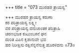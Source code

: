+++
title = "073 ಮುರಹರ ತ್ರಾಯಸ್ವ"

+++
ಮುರಹರ ತ್ರಾಯಸ್ವ ಕರುಣಾ  
ಕರ ಪರಿತ್ರಾಯಸ್ವ ಲಕ್ಷ್ಮೀ  
ವರ ಪರಿತ್ರಾಯಸ್ವ ದನುಜಾಂತಕ ಪರಿತ್ರಾಹಿ  
ಚರಣಭಜಕ ಕುಟುಂಬಕನೆ ಘನ  
ದುರಿತ ವಿಪಿನ ಕೃಶಾನುವೇ ಭವ  
ಹರ ನಿರೀಕ್ಷಿಸು ರಕ್ಷಿಸೆನ್ನನೆನುತ್ತ ಹೊರಳಿದನು      ॥73॥